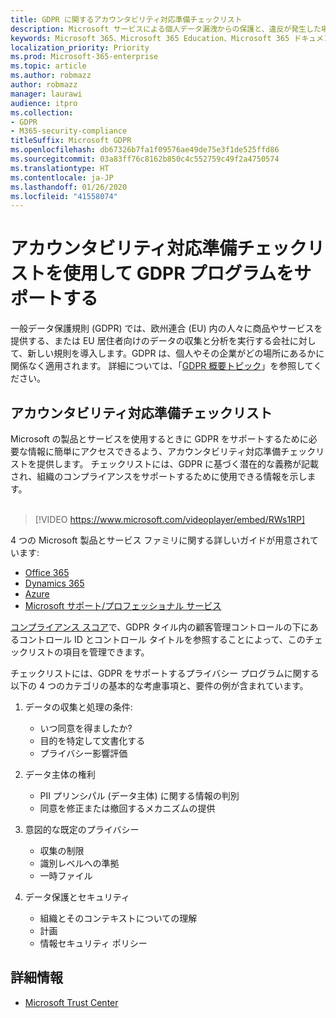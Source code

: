 ```yaml
---
title: GDPR に関するアカウンタビリティ対応準備チェックリスト
description: Microsoft サービスによる個人データ漏洩からの保護と、違反が発生した場合の Microsoft による対応とユーザーへの通知
keywords: Microsoft 365、Microsoft 365 Education、Microsoft 365 ドキュメント、GDPR
localization_priority: Priority
ms.prod: Microsoft-365-enterprise
ms.topic: article
ms.author: robmazz
author: robmazz
manager: laurawi
audience: itpro
ms.collection:
- GDPR
- M365-security-compliance
titleSuffix: Microsoft GDPR
ms.openlocfilehash: db67326b7fa1f09576ae49de75e3f1de525ffd86
ms.sourcegitcommit: 03a83ff76c8162b850c4c552759c49f2a4750574
ms.translationtype: HT
ms.contentlocale: ja-JP
ms.lasthandoff: 01/26/2020
ms.locfileid: "41558074"
---
```

# <a name="support-your-gdpr-program-with-accountability-readiness-checklists"></a>アカウンタビリティ対応準備チェックリストを使用して GDPR プログラムをサポートする

一般データ保護規則 (GDPR) では、欧州連合 (EU) 内の人々に商品やサービスを提供する、または EU 居住者向けのデータの収集と分析を実行する会社に対して、新しい規則を導入します。GDPR は、個人やその企業がどの場所にあるかに関係なく適用されます。 詳細については、「[GDPR 概要トピック](gdpr.md)」を参照してください。

## <a name="accountability-readiness-checklists"></a>アカウンタビリティ対応準備チェックリスト

Microsoft の製品とサービスを使用するときに GDPR をサポートするために必要な情報に簡単にアクセスできるよう、アカウンタビリティ対応準備チェックリストを提供します。 チェックリストには、GDPR に基づく潜在的な義務が記載され、組織のコンプライアンスをサポートするために使用できる情報を示します。 <br><br>

> [!VIDEO https://www.microsoft.com/videoplayer/embed/RWs1RP] 

4 つの Microsoft 製品とサービス ファミリに関する詳しいガイドが用意されています:

- [Office 365](gdpr-arc-Office365.md)
- [Dynamics 365](gdpr-arc-Dynamics365.md)
- [Azure](gdpr-arc-Azure.md)
- [Microsoft サポート/プロフェッショナル サービス](gdpr-arc-prof-services.md)

[コンプライアンス スコア](compliance-score.md)で、GDPR タイル内の顧客管理コントロールの下にあるコントロール ID とコントロール タイトルを参照することによって、このチェックリストの項目を管理できます。

チェックリストには、GDPR をサポートするプライバシー プログラムに関する以下の 4 つのカテゴリの基本的な考慮事項と、要件の例が含まれています。

1. データの収集と処理の条件:

    - いつ同意を得ましたか?  
    - 目的を特定して文書化する  
    - プライバシー影響評価

2. データ主体の権利  

    - PII プリンシパル (データ主体) に関する情報の判別  
    - 同意を修正または撤回するメカニズムの提供

3. 意図的な既定のプライバシー  

    - 収集の制限  
    - 識別レベルへの準拠  
    - 一時ファイル

4. データ保護とセキュリティ  

    - 組織とそのコンテキストについての理解  
    - 計画  
    - 情報セキュリティ ポリシー

## <a name="learn-more"></a>詳細情報

- [Microsoft Trust Center](https://www.microsoft.com/TrustCenter/Privacy/gdpr/default.aspx)
